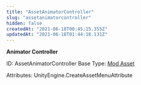 ```yaml
---
title: "AssetAnimatorController"
slug: "assetanimatorcontroller"
hidden: false
createdAt: "2021-06-18T00:45:15.355Z"
updatedAt: "2021-06-18T01:44:18.131Z"
---
```

**Animator Controller**


ID: AssetAnimatorController
Base Type: [Mod Asset](doc:modasset)


Attributes:
UnityEngine.CreateAssetMenuAttribute